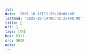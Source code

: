 ```yaml
---
ivs:
date: '2025-10-13T11:29:20+08:00'
lastmod: '2025-10-14T06:42:23+08:00'
title: 󰡄
url: 󰡄
tags: [挑]
hex: 6311
src: GHZR
note:
---
```

